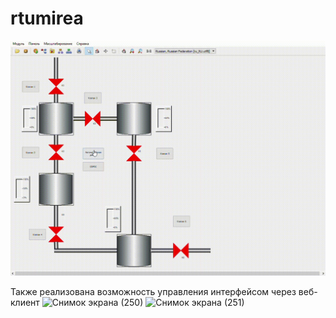# rtumirea

![](test.gif)


Также реализована возможность управления интерфейсом через веб-клиент
![Снимок экрана (250)](https://user-images.githubusercontent.com/87875395/148649744-64852e94-91bd-46d4-a5f1-d2c8efa3a11b.png)
![Снимок экрана (251)](https://user-images.githubusercontent.com/87875395/148649747-59f7879e-0190-4a29-83bf-a6bd8a864437.png)
